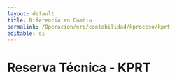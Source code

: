 ```yaml
---
layout: default
title: Diferencia en Cambio
permalink: /Operacion/erp/contabilidad/kproceso/kprt
editable: si
---
```


# Reserva Técnica - KPRT





